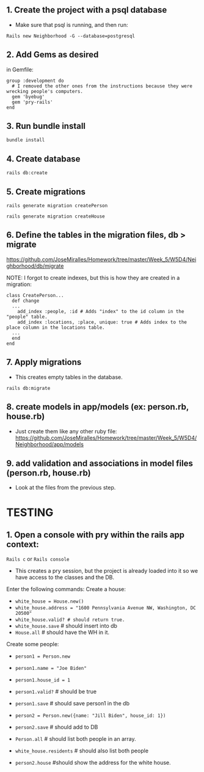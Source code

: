 ## 1. Create the project with a psql database
- Make sure that psql is running, and then run:

`Rails new Neighborhood -G --database=postgresql`

## 2. Add Gems as desired
in Gemfile:

```
group :development do
  # I removed the other ones from the instructions because they were wrecking people's computers.
  gem 'byebug'
  gem 'pry-rails'
end
```

## 3. Run bundle install
`bundle install`

## 4. Create database
`rails db:create`

## 5. Create migrations
`rails generate migration createPerson`

`rails generate migration createHouse`

## 6. Define the tables in the migration files, db > migrate
https://github.com/JoseMiralles/Homework/tree/master/Week_5/W5D4/Neighborhood/db/migrate

NOTE: I forgot to create indexes, but this is how they are created in a migration:

```
class CreatePerson...
  def change
  ...
    add_index :people, :id # Adds "index" to the id column in the "people" table.
    add_index :locations, :place, unique: true # Adds index to the place column in the locations table.
  ...
  end
end
```

## 7. Apply migrations
- This creates empty tables in the database.

`rails db:migrate`

## 8. create models in app/models (ex: person.rb, house.rb)

- Just create them like any other ruby file:
https://github.com/JoseMiralles/Homework/tree/master/Week_5/W5D4/Neighborhood/app/models

## 9. add validation and associations in model files (person.rb, house.rb)
- Look at the files from the previous step.

# TESTING
## 1. Open a console with pry within the rails app context:

`Rails c` or `Rails console`
- This creates a pry session, but the project is already loaded into it so we have access to the classes and the DB.

Enter the following commands:
Create a house:
- `white_house = House.new()`
- `white_house.address = "1600 Pennsylvania Avenue NW, Washington, DC 20500"`
- `white_house.valid? # should return true.`
- `white_house.save` # should insert into db
- `House.all` # should have the WH in it.

Create some people:
- `person1 = Person.new`
- `person1.name = "Joe Biden"`
- `person1.house_id = 1`
- `person1.valid?` # should be true
- `person1.save` # should save person1 in the db

- `person2 = Person.new({name: "Jill Biden", house_id: 1})`
- `person2.save` # should add to DB

- `Person.all` # should list both people in an array.
- `white_house.residents` # should also list both people
- `person2.house` #should show the address for the white house.
